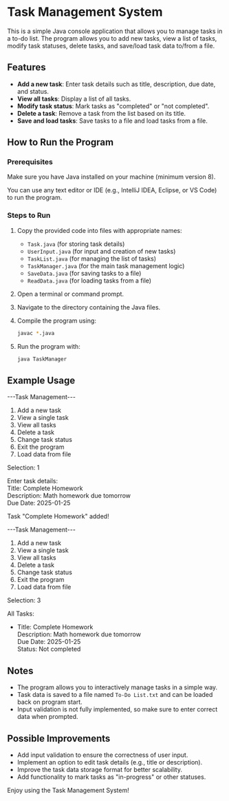 # Task Management System

This is a simple Java console application that allows you to manage tasks in a to-do list. The program allows you to add new tasks, view a list of tasks, modify task statuses, delete tasks, and save/load task data to/from a file.

## Features

- **Add a new task**: Enter task details such as title, description, due date, and status.
- **View all tasks**: Display a list of all tasks.
- **Modify task status**: Mark tasks as "completed" or "not completed".
- **Delete a task**: Remove a task from the list based on its title.
- **Save and load tasks**: Save tasks to a file and load tasks from a file.

## How to Run the Program

### Prerequisites

Make sure you have Java installed on your machine (minimum version 8).

You can use any text editor or IDE (e.g., IntelliJ IDEA, Eclipse, or VS Code) to run the program.

### Steps to Run

1. Copy the provided code into files with appropriate names:

    - `Task.java` (for storing task details)
    - `UserInput.java` (for input and creation of new tasks)
    - `TaskList.java` (for managing the list of tasks)
    - `TaskManager.java` (for the main task management logic)
    - `SaveData.java` (for saving tasks to a file)
    - `ReadData.java` (for loading tasks from a file)

2. Open a terminal or command prompt.
3. Navigate to the directory containing the Java files.
4. Compile the program using:

    ```bash
    javac *.java
    ```

5. Run the program with:

    ```bash
    java TaskManager
    ```

## Example Usage

---Task Management---

1. Add a new task  
2. View a single task  
3. View all tasks  
4. Delete a task  
5. Change task status  
6. Exit the program  
7. Load data from file

Selection: 1

Enter task details:  
Title: Complete Homework  
Description: Math homework due tomorrow  
Due Date: 2025-01-25

Task "Complete Homework" added!

---Task Management---

1. Add a new task  
2. View a single task  
3. View all tasks  
4. Delete a task  
5. Change task status  
6. Exit the program  
7. Load data from file

Selection: 3

All Tasks:  
- Title: Complete Homework  
  Description: Math homework due tomorrow  
  Due Date: 2025-01-25  
  Status: Not completed

## Notes

- The program allows you to interactively manage tasks in a simple way.
- Task data is saved to a file named `To-Do List.txt` and can be loaded back on program start.
- Input validation is not fully implemented, so make sure to enter correct data when prompted.

## Possible Improvements

- Add input validation to ensure the correctness of user input.
- Implement an option to edit task details (e.g., title or description).
- Improve the task data storage format for better scalability.
- Add functionality to mark tasks as "in-progress" or other statuses.

Enjoy using the Task Management System!
